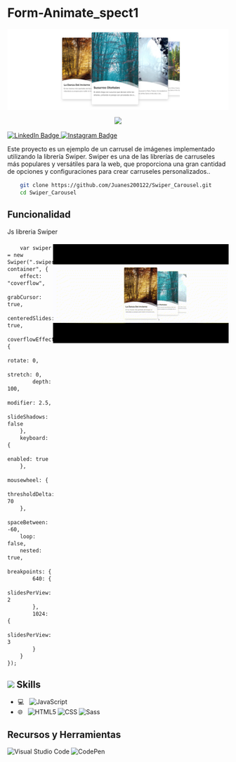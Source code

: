 # Form-Animate_spect1

![Banner](image/gif/dev_web.PNG)
<p align="center" style="color: white;">
    <img src="https://profile-counter.glitch.me/Juanes200122/count.svg" />
</p>



<p>
    <a href="https://www.linkedin.com/in/juan-estaban-ar%C3%A9valo-056bab240/" target="_blank" rel="Linkedin">
      <img src="https://img.shields.io/badge/-@JuanEsteban-0077B5?style=flat-square&amp;labelColor=0077B5&amp;logo=LinkedIn&amp;link=https://www.linkedin.com/in/juan-estaban-ar%C3%A9valo-056bab240/" alt="LinkedIn Badge">
    </a> 
    <a href="https://www.instagram.com/jeacsi.official_022?igsh=MWJ6MHRwcnhoZXVxbQ==" target="_blank" rel="Instagram">
      <img src="https://img.shields.io/badge/-@jeacsi.official_022-purple?style=flat&logo=instagram&logoColor=white&link=https://www.instagram.com/jeacsi.official_022?igsh=MWJ6MHRwcnhoZXVxbQ==" alt="Instagram Badge">
    </a>
</p>
<p>Este proyecto es un ejemplo de un carrusel de imágenes implementado utilizando la librería Swiper. Swiper es una de las librerías de carruseles más populares y versátiles para la web, que proporciona una gran cantidad de opciones y configuraciones para crear carruseles personalizados..</p>

```bash
    git clone https://github.com/Juanes200122/Swiper_Carousel.git
    cd Swiper_Carousel
```

## <b> Funcionalidad</b>
<p>Js libreria Swiper</p>
<div style="margin: 20px 0;">
    <img align="right" src="image/gif/swiper_gif.gif" width="400"/>
</div>

```JS
    var swiper = new Swiper(".swiper-container", {
    effect: "coverflow",
    grabCursor: true,
    centeredSlides: true,
    coverflowEffect: {
        rotate: 0,
        stretch: 0,
        depth: 100,
        modifier: 2.5,
        slideShadows: false 
    },
    keyboard: {
        enabled: true
    },
    mousewheel: {
        thresholdDelta: 70
    },
    spaceBetween: -60,
    loop: false,
    nested: true,
    breakpoints: {
        640: {
            slidesPerView: 2
        },
        1024: {
            slidesPerView: 3
        }
    }
});

```


## <img src="https://media2.giphy.com/media/QssGEmpkyEOhBCb7e1/giphy.gif?cid=ecf05e47a0n3gi1bfqntqmob8g9aid1oyj2wr3ds3mg700bl&rid=giphy.gif" width ="25"><b> Skills</b>
  - 💻 &nbsp;
    ![JavaScript](https://img.shields.io/badge/-JavaScript-333333?style=flat&logo=javascript)
  - 🌐 &nbsp;
    ![HTML5](https://img.shields.io/badge/-HTML5-333333?style=flat&logo=HTML5)
    ![CSS](https://img.shields.io/badge/-CSS-333333?style=flat&logo=CSS3&logoColor=1572B6)
    ![Sass](https://img.shields.io/badge/-Sass-333333?style=flat&logo=sass)


## Recursos y Herramientas

![Visual Studio Code](https://img.shields.io/badge/-Visual%20Studio%20Code-007ACC?style=flat&logo=visual-studio-code&logoColor=white)
![CodePen](https://img.shields.io/badge/-CodePen-000000?style=flat&logo=codepen)


